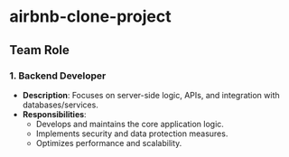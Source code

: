 # airbnb-clone-project

## Team Role
### 1. Backend Developer
- **Description**: Focuses on server-side logic, APIs, and integration with databases/services.
- **Responsibilities**:
  - Develops and maintains the core application logic.
  - Implements security and data protection measures.
  - Optimizes performance and scalability.
